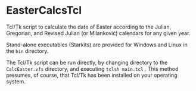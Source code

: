 EasterCalcsTcl
==============

Tcl/Tk script to calculate the date of Easter according to the Julian, Gregorian, and Revised Julian (or Milanković) calendars for any given year.

Stand-alone executables (Starkits) are provided for Windows and Linux in the `bin` directory.

The Tcl/Tk script can be run directly, by changing directory to the `CalcEaster.vfs` directory, and executing `tclsh main.tcl` . This method presumes, of course, that Tcl/Tk has been installed on your operating system.
